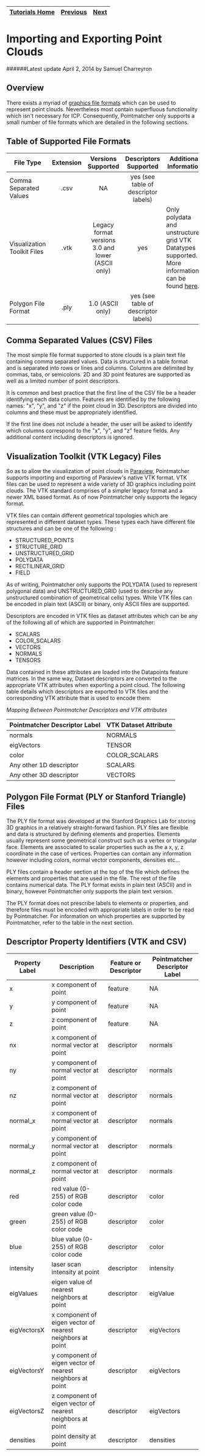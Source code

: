 | [Tutorials Home](Tutorials.md)    | [Previous](Configuration.md) | [Next](LinkingProjects.md) |
| ------------- |:-------------:| -----:|
# Importing and Exporting Point Clouds
######Latest update April 2, 2014 by Samuel Charreyron

## Overview
There exists a myriad of [graphics file formats](http://en.wikipedia.org/wiki/Category:Graphics_file_formats) which can be used to represent point clouds.  Nevertheless most contain superfluous functionality which isn't necessary for ICP.  Consequently, Pointmatcher only supports a small number of file formats which are detailed in the following sections.

## Table of Supported File Formats
| File Type | Extension | Versions Supported | Descriptors Supported | Additional Information |
| --------- |:---------:|:------------------:|:---------------------:|---------|
| Comma Separated Values | .csv | NA | yes (see table of descriptor labels) | |
| Visualization Toolkit Files | .vtk | Legacy format versions 3.0 and lower (ASCII only) | yes | Only polydata and unstructured grid VTK Datatypes supported.  More information can be found  [here](http://www.vtk.org/VTK/img/file-formats.pdf).|
| Polygon File Format | .ply | 1.0 (ASCII only) | yes (see table of descriptor labels) | | 

## Comma Separated Values (CSV) Files
The most simple file format supported to store clouds is a plain text file containing comma separated values.  Data is structured in a table format and is separated into rows or lines and columns.  Columns are delimited by commas, tabs, or semicolons.  2D and 3D point features are supported as well as a limited number of point descriptors.

It is common and best practice that the first line of the CSV file be a header identifying each data column.  Features are identified by the following names: "x", "y", and "z" if the point cloud in 3D.  Descriptors are divided into columns and these must be appropriately identified.  

If the first line does not include a header, the user will be asked to identify which columns correspond to the "x", "y", and "z" feature fields.  Any additional content including descriptors is ignored.

## Visualization Toolkit (VTK Legacy) Files
So as to allow the visualization of point clouds in [Paraview](http://www.paraview.org/), Pointmatcher supports importing and exporting of Paraview's native VTK format.  VTK files can be used to represent a wide variety of 3D graphics including point clouds.  The VTK standard comprises of a simpler legacy format and a newer XML based format.  As of now Pointmatcher only supports the legacy format.

VTK files can contain different geometrical topologies which are represented in different dataset types.  These types each have different file structures and can be one of the following :
    
* STRUCTURED_POINTS
* STRUCTURE_GRID
* UNSTRUCTURED_GRID
* POLYDATA
* RECTILINEAR_GRID
* FIELD

As of writing, Pointmatcher only supports the POLYDATA (used to represent polygonal data) and UNSTRUCTURED_GRID (used to describe any unstructured combination of geometrical cells) types.  While VTK files can be encoded in plain text (ASCII) or binary, only ASCII files are supported.

Descriptors are encoded in VTK files as dataset attributes which can be any of the following all of which are supported in Pointmatcher:

* SCALARS
* COLOR_SCALARS
* VECTORS
* NORMALS
* TENSORS 

Data contained in these attributes are loaded into the Datapoints feature matrices.  In the same way, Dataset descriptors are converted to the appropriate VTK attributes when exporting a point cloud.  The following table details which descriptors are exported to VTK files and the corresponding VTK attribute that is used to encode them.

*Mapping Between Pointmatcher Descriptors and VTK attributes*

| Pointmatcher Descriptor Label | VTK Dataset Attribute |
| ----------------------------- | --------------------- | 
| normals                       | NORMALS               |
| eigVectors                    | TENSOR                | 
| color                         | COLOR_SCALARS         | 
| Any other 1D descriptor       | SCALARS               |
| Any other 3D descriptor       | VECTORS               |  

## Polygon File Format (PLY or Stanford Triangle) Files
The PLY file format was developed at the Stanford Graphics Lab for storing 3D graphics in a relatively straight-forward fashion.  PLY files are flexible and data is structured by defining elements and properties.  Elements usually represent some geometrical construct such as a vertex or triangular face.  Elements are associated to scalar properties such as the a x, y, z coordinate in the case of vertices.  Properties can contain any information however including colors, normal vector components, densities etc...

PLY files contain a header section at the top of the file which defines the elements and properties that are used in the file.  The rest of the file contains numerical data.  The PLY format exists in plain text (ASCII) and in binary, however Pointmatcher only supports the plain text version.

The PLY format does not prescribe labels to elements or properties, and therefore files must be encoded with appropriate labels in order to be read by Pointmatcher.  For information on which properties are supported by Pointmatcher, refer to the table in the next section.

## Descriptor Property Identifiers (VTK and CSV)
| Property Label | Description | Feature or Descriptor | Pointmatcher Descriptor Label |
| -------------- | -------------| --------------------- | ---------------- |
| x              | x component of point | feature               |   NA        |
| y              | y component of point | feature               |     NA      |
| z              | z component of  point | feature               |      NA     |
| nx             | x component of normal vector at point | descriptor            | normals          |
| ny             | y component of normal vector at point | descriptor            | normals          |
| nz             | z component of normal vector at point | descriptor            | normals          |
| normal_x             | x component of normal vector at point | descriptor            | normals          |
| normal_y             | y component of normal vector at point | descriptor            | normals          |
| normal_z             | z component of normal vector at point | descriptor            | normals          |
| red            | red value (0-255) of RGB color code | descriptor |  color |
| green          | green value (0-255) of RGB color code | descriptor |  color |
| blue           | blue value (0-255) of RGB color code | descriptor |  color |
| intensity    | laser scan intensity at point | descriptor | intensity |
| eigValues       | eigen value of nearest neighbors at point | descriptor | eigValue |
| eigVectorsX       | x component of eigen vector of nearest neighbors at point | descriptor | eigVectors |
| eigVectorsY      | y component of eigen vector of nearest neighbors at point | descriptor | eigVectors |
| eigVectorsZ      | z component of eigen vector of nearest neighbors at point | descriptor | eigVectors |
| densities | point density at point | descriptor | densities |
   